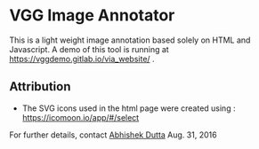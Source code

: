 # VGG Image Annotator

This is a light weight image annotation based solely on HTML and Javascript. A demo of this tool is running at https://vggdemo.gitlab.io/via_website/ .

## Attribution
 * The SVG icons used in the html page were created using : https://icomoon.io/app/#/select

For further details, contact [Abhishek Dutta](adutta@robots.ox.ac.uk)
Aug. 31, 2016
